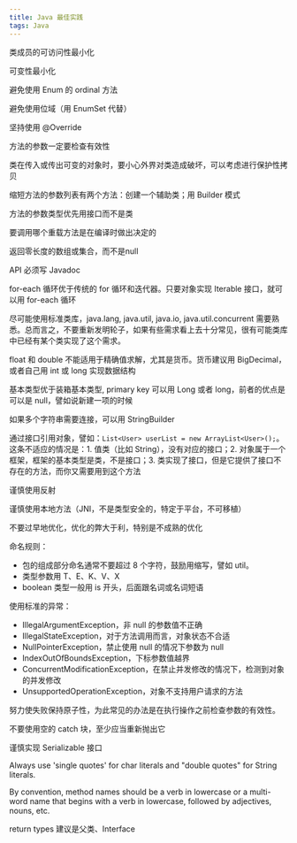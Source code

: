 ```yaml
---
title: Java 最佳实践
tags: Java
---
```


类成员的可访问性最小化

可变性最小化

避免使用 Enum 的 ordinal 方法

避免使用位域（用 EnumSet 代替）

坚持使用 @Override

方法的参数一定要检查有效性

类在传入或传出可变的对象时，要小心外界对类造成破坏，可以考虑进行保护性拷贝

缩短方法的参数列表有两个方法：创建一个辅助类；用 Builder 模式

方法的参数类型优先用接口而不是类

要调用哪个重载方法是在编译时做出决定的

返回零长度的数组或集合，而不是null

API 必须写 Javadoc

for-each 循环优于传统的 for 循环和迭代器。只要对象实现 Iterable 接口，就可以用 for-each 循环

尽可能使用标准类库，java.lang, java.util, java.io, java.util.concurrent 需要熟悉。总而言之，不要重新发明轮子，如果有些需求看上去十分常见，很有可能类库中已经有某个类实现了这个需求。

float 和 double 不能适用于精确值求解，尤其是货币。货币建议用 BigDecimal，或者自己用 int 或 long 实现数据结构

基本类型优于装箱基本类型, primary key 可以用 Long 或者 long，前者的优点是可以是 null，譬如说新建一项的时候

如果多个字符串需要连接，可以用 StringBuilder

通过接口引用对象，譬如：`List<User> userList = new ArrayList<User>();`。这条不适应的情况是：1. 值类（比如 String），没有对应的接口；2. 对象属于一个框架，框架的基本类型是类，不是接口；3. 类实现了接口，但是它提供了接口不存在的方法，而你又需要用到这个方法

谨慎使用反射

谨慎使用本地方法（JNI，不是类型安全的，特定于平台，不可移植）

不要过早地优化，优化的弊大于利，特别是不成熟的优化

命名规则：

- 包的组成部分命名通常不要超过 8 个字符，鼓励用缩写，譬如 util。
- 类型参数用 T、E、K、V、X
- boolean 类型一般用 is 开头，后面跟名词或名词短语

使用标准的异常：

- IllegalArgumentException，非 null 的参数值不正确
- IllegalStateException，对于方法调用而言，对象状态不合适
- NullPointerException，禁止使用 null 的情况下参数为 null
- IndexOutOfBoundsException，下标参数值越界
- ConcurrentModificationException，在禁止并发修改的情况下，检测到对象的并发修改
- UnsupportedOperationException，对象不支持用户请求的方法

努力使失败保持原子性，为此常见的办法是在执行操作之前检查参数的有效性。

不要使用空的 catch 块，至少应当重新抛出它

谨慎实现 Serializable 接口

Always use 'single quotes' for char literals and "double quotes" for String literals.

By convention, method names should be a verb in lowercase or a multi-word name that begins with a verb in lowercase, followed by adjectives, nouns, etc.

return types 建议是父类、Interface

